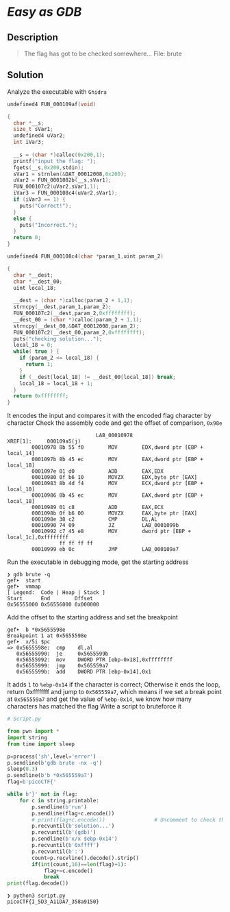 # **_Easy as GDB_**
## Description
> The flag has got to be checked somewhere... File: brute

## Solution
Analyze the executable with `Ghidra`
```c
undefined4 FUN_000109af(void)

{
  char *__s;
  size_t sVar1;
  undefined4 uVar2;
  int iVar3;
  
  __s = (char *)calloc(0x200,1);
  printf("input the flag: ");
  fgets(__s,0x200,stdin);
  sVar1 = strnlen(&DAT_00012008,0x200);
  uVar2 = FUN_0001082b(__s,sVar1);
  FUN_000107c2(uVar2,sVar1,1);
  iVar3 = FUN_000108c4(uVar2,sVar1);
  if (iVar3 == 1) {
    puts("Correct!");
  }
  else {
    puts("Incorrect.");
  }
  return 0;
}
```
```c
undefined4 FUN_000108c4(char *param_1,uint param_2)

{
  char *__dest;
  char *__dest_00;
  uint local_18;
  
  __dest = (char *)calloc(param_2 + 1,1);
  strncpy(__dest,param_1,param_2);
  FUN_000107c2(__dest,param_2,0xffffffff);
  __dest_00 = (char *)calloc(param_2 + 1,1);
  strncpy(__dest_00,&DAT_00012008,param_2);
  FUN_000107c2(__dest_00,param_2,0xffffffff);
  puts("checking solution...");
  local_18 = 0;
  while( true ) {
    if (param_2 <= local_18) {
      return 1;
    }
    if (__dest[local_18] != __dest_00[local_18]) break;
    local_18 = local_18 + 1;
  }
  return 0xffffffff;
}
```
It encodes the input and compares it with the encoded flag character by character
Check the assembly code and get the offset of comparison, `0x98e`
```assembly
                             LAB_00010978                                    XREF[1]:     000109a5(j)  
        00010978 8b 55 f0        MOV        EDX,dword ptr [EBP + local_14]
        0001097b 8b 45 ec        MOV        EAX,dword ptr [EBP + local_18]
        0001097e 01 d0           ADD        EAX,EDX
        00010980 0f b6 10        MOVZX      EDX,byte ptr [EAX]
        00010983 8b 4d f4        MOV        ECX,dword ptr [EBP + local_10]
        00010986 8b 45 ec        MOV        EAX,dword ptr [EBP + local_18]
        00010989 01 c8           ADD        EAX,ECX
        0001098b 0f b6 00        MOVZX      EAX,byte ptr [EAX]
        0001098e 38 c2           CMP        DL,AL
        00010990 74 09           JZ         LAB_0001099b
        00010992 c7 45 e8        MOV        dword ptr [EBP + local_1c],0xffffffff
                 ff ff ff ff
        00010999 eb 0c           JMP        LAB_000109a7

```
Run the executable in debugging mode, get the starting address
```
❯ gdb brute -q
gef➤  start
gef➤  vmmap
[ Legend:  Code | Heap | Stack ]
Start      End        Offset     
0x56555000 0x56556000 0x000000
```
Add the offset to the starting address and set the breakpoint
```assembly
gef➤  b *0x5655598e
Breakpoint 1 at 0x5655598e
gef➤  x/5i $pc
=> 0x5655598e:  cmp    dl,al
   0x56555990:  je     0x5655599b
   0x56555992:  mov    DWORD PTR [ebp-0x18],0xffffffff
   0x56555999:  jmp    0x565559a7
   0x5655599b:  add    DWORD PTR [ebp-0x14],0x1
```
It adds `1` to `%ebp-0x14` if the character is correct; Otherwise it ends the loop, return 0xffffffff and jump to `0x565559a7`, which means if we set a break point at `0x565559a7` and get the value of `%ebp-0x14`, we know how many characters has matched the flag
Write a script to bruteforce it
```py
# Script.py

from pwn import *
import string
from time import sleep

p=process('sh',level='error')
p.sendline(b'gdb brute -nx -q')
sleep(0.3)
p.sendline(b'b *0x565559a7')
flag=b'picoCTF{'

while b'}' not in flag:
    for c in string.printable:
        p.sendline(b'run')
        p.sendline(flag+c.encode())
        # print(flag+c.encode())                # Uncomment to check the process
        p.recvuntil(b'solution...')
        p.recvuntil(b'(gdb)')
        p.sendline(b'x/x $ebp-0x14')
        p.recvuntil(b'0xffff')
        p.recvuntil(b':')
        count=p.recvline().decode().strip()
        if(int(count,16)==len(flag)+1):
            flag+=c.encode()
            break
print(flag.decode())
```
```console
❯ python3 script.py
picoCTF{I_5D3_A11DA7_358a9150}
```


